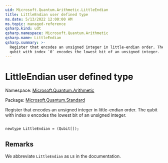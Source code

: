 ```yaml
---
uid: Microsoft.Quantum.Arithmetic.LittleEndian
title: LittleEndian user defined type
ms.date: 5/13/2022 12:00:00 AM
ms.topic: managed-reference
qsharp.kind: udt
qsharp.namespace: Microsoft.Quantum.Arithmetic
qsharp.name: LittleEndian
qsharp.summary: >-
  Register that encodes an unsigned integer in little-endian order. The
  qubit with index `0` encodes the lowest bit of an unsigned integer.
---
```


# LittleEndian user defined type

Namespace: [Microsoft.Quantum.Arithmetic](xref:Microsoft.Quantum.Arithmetic)

Package: [Microsoft.Quantum.Standard](https://nuget.org/packages/Microsoft.Quantum.Standard)


Register that encodes an unsigned integer in little-endian order. Thequbit with index `0` encodes the lowest bit of an unsigned integer.

```qsharp

newtype LittleEndian = (Qubit[]);
```



## Remarks

We abbreviate `LittleEndian` as `LE` in the documentation.
